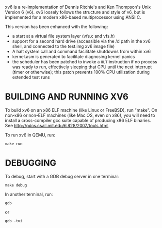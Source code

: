 xv6 is a re-implementation of Dennis Ritchie's and Ken Thompson's Unix
Version 6 (v6).  xv6 loosely follows the structure and style of v6,
but is implemented for a modern x86-based multiprocessor using ANSI C.

This version has been enhanced with the following:
* a start at a virtual file system layer (vfs.c and vfs.h)
* support for a second hard drive (accessible via the /d path in the xv6 shell, and
  connected to the test.img xv6 image file)
* A halt system call and command facilitate shutdowns from within xv6
* kernel.asm is generated to facilitate diagnosing kernel panics
* the scheduler has been patched to invoke a `HLT` instruction if no process was ready to run, effectively sleeping that CPU until the next interrupt (timer or otherwise); this patch prevents 100% CPU utilization during extended test runs

# BUILDING AND RUNNING XV6

To build xv6 on an x86 ELF machine (like Linux or FreeBSD), run "make".
On non-x86 or non-ELF machines (like Mac OS, even on x86), you will
need to install a cross-compiler gcc suite capable of producing x86 ELF
binaries.  See http://pdos.csail.mit.edu/6.828/2007/tools.html.

To run xv6 in QEMU, run:

    make run


# DEBUGGING

To debug, start with a GDB debug server in one terminal:

    make debug

In another terminal, run:

    gdb

or

    gdb -tui
